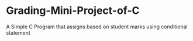 # Grading-Mini-Project-of-C
A Simple C Program that assigns based on student marks using conditional statement
